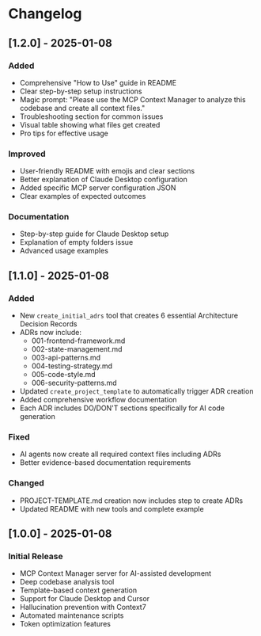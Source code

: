 # Changelog

## [1.2.0] - 2025-01-08

### Added
- Comprehensive "How to Use" guide in README
- Clear step-by-step setup instructions
- Magic prompt: "Please use the MCP Context Manager to analyze this codebase and create all context files."
- Troubleshooting section for common issues
- Visual table showing what files get created
- Pro tips for effective usage

### Improved
- User-friendly README with emojis and clear sections
- Better explanation of Claude Desktop configuration
- Added specific MCP server configuration JSON
- Clear examples of expected outcomes

### Documentation
- Step-by-step guide for Claude Desktop setup
- Explanation of empty folders issue
- Advanced usage examples

## [1.1.0] - 2025-01-08

### Added
- New `create_initial_adrs` tool that creates 6 essential Architecture Decision Records
- ADRs now include:
  - 001-frontend-framework.md
  - 002-state-management.md
  - 003-api-patterns.md
  - 004-testing-strategy.md
  - 005-code-style.md
  - 006-security-patterns.md
- Updated `create_project_template` to automatically trigger ADR creation
- Added comprehensive workflow documentation
- Each ADR includes DO/DON'T sections specifically for AI code generation

### Fixed
- AI agents now create all required context files including ADRs
- Better evidence-based documentation requirements

### Changed
- PROJECT-TEMPLATE.md creation now includes step to create ADRs
- Updated README with new tools and complete example

## [1.0.0] - 2025-01-08

### Initial Release
- MCP Context Manager server for AI-assisted development
- Deep codebase analysis tool
- Template-based context generation
- Support for Claude Desktop and Cursor
- Hallucination prevention with Context7
- Automated maintenance scripts
- Token optimization features